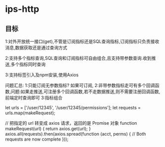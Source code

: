 # ips-http

<h2>目标</h2>

1:对外开放统一接口(get),不管是订阅指标还是SQL查询指标,订阅指标只负责接收消息,数据获取还是通过查询方式

2:支持多个指标查询,SQL查询和订阅指标可自由组合,且支持带参数查询.收到推送,多个指标同时查询

3:支持标签引入及npm安装,使用Axios

问题汇总:
1:只能订阅无参数指标?  如果可订阅,
2:非带参数指标走可有多个回调函数,问题:如果走推送,可注册多个回调函数,若不走数据推送,则不需要注册回调函数,前端定时查询即可
3:指标组合

let urls = ['/user/12345', '/user/12345/permissions'];
let requests = urls.map(makeRequest);

// 把指定的 url 转变成 axios 请求，返回的是 Promise 对象
function makeRequest(url) {
    return axios.get(url);
}
axios.all(requests).then(axios.spread(function (acct, perms) {
  // Both requests are now complete
}));


